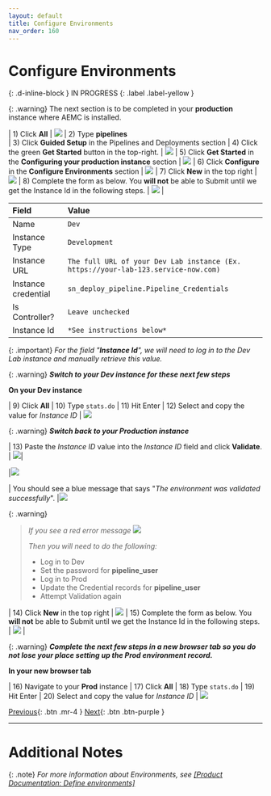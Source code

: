 ```yaml
---
layout: default
title: Configure Environments
nav_order: 160
---
```


# Configure Environments
{: .d-inline-block }
IN PROGRESS
{: .label .label-yellow }


{: .warning}
The next section is to be completed in your **production** instance where AEMC is installed.

| 1) Click **All** | ![](../assets/images/2023-03-07-15-05-18.png)
| 2) Type **pipelines**  
| 3) Click **Guided Setup** in the Pipelines and Deployments section 
| 4) Click the green **Get Started** button in the top-right. | ![](../assets/images/2023-03-07-15-23-27.png)
| 5) Click **Get Started** in the **Configuring your production instance** section | ![](../assets/images/2023-03-07-15-22-52.png)
| 6) Click **Configure** in the **Configure Environments** section  | ![](../assets/images/2023-03-09-15-28-57.png)
| 7) Click **New** in the top right | ![](../assets/images/2023-03-09-15-29-57.png)
| 8) Complete the form as below.  You **will not** be able to Submit until we get the Instance Id in the following steps. | ![](../assets/images/2023-03-09-15-32-08.png) |

| Field | Value |
|:---|:---|
| Name | ```Dev``` |
| Instance Type| ```Development``` |
| Instance URL | ```The full URL of your Dev Lab instance (Ex. https://your-lab-123.service-now.com)``` |
| Instance credential | ```sn_deploy_pipeline.Pipeline_Credentials``` |
| Is Controller? | ```Leave unchecked``` |
| Instance Id | ```*See instructions below*``` |

{: .important}
*For the field "**Instance Id**", we will need to log in to the Dev Lab instance and manually retrieve this value.*

{: .warning}
***Switch to your Dev instance for these next few steps***

**On your Dev instance**

| 9) Click **All** 
| 10) Type ```stats.do```
| 11) Hit Enter
| 12) Select and copy the value for *Instance ID* | ![](../assets/images/2023-03-09-15-39-10.png)

{: .warning}
***Switch back to your Production instance***

| 13) Paste the *Instance ID* value into the *Instance ID* field and click **Validate**. | ![](../assets/images/2023-03-09-15-49-48.png)|

|![](../assets/images/2023-03-09-15-50-27.png)

| You should see a blue message that says "*The environment was validated successfully*". |![](../assets/images/2023-03-09-15-51-38.png)

{: .warning}
> *If you see a red error message*
> ![](../assets/images/2023-03-09-15-53-40.png)
>
> *Then you will need to do the following:*
> - Log in to Dev
> - Set the password for **pipeline_user**
> - Log in to Prod
> - Update the Credential records for **pipeline_user**
> - Attempt Validation again

| 14) Click **New** in the top right | ![](../assets/images/2023-03-09-15-29-57.png)
| 15) Complete the form as below.  You **will not** be able to Submit until we get the Instance Id in the following steps. | ![](../assets/images/2023-03-09-15-32-08.png) |

{: .warning}
***Complete the next few steps in a new browser tab so you do not lose your place setting up the Prod environment record.***

**In your new browser tab**

| 16) Navigate to your **Prod** instance
| 17) Click **All** 
| 18) Type ```stats.do```
| 19) Hit Enter
| 20) Select and copy the value for *Instance ID* | ![](../assets/images/2023-03-09-15-39-10.png)




[Previous][PREVIOUS]{: .btn .mr-4 }
[Next][NEXT]{: .btn .btn-purple }

--- 
# Additional Notes

{: .note}
*For more information about Environments, see [[Product Documentation: Define environments]](https://docs.servicenow.com/csh?topicname=create-environment.html)*

[PREVIOUS]: ../150_Credentials
[NEXT]: ../170_Pipeline